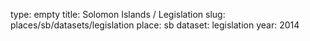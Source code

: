 type: empty
title: Solomon Islands / Legislation
slug: places/sb/datasets/legislation
place: sb
dataset: legislation
year: 2014
